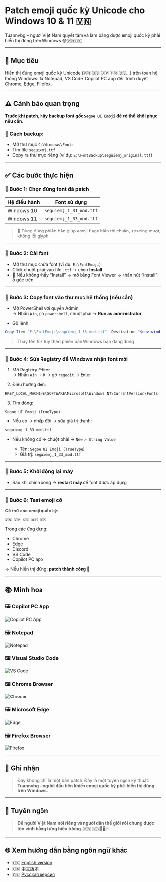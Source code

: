 # Patch emoji quốc kỳ Unicode cho Windows 10 & 11 🇻🇳

Tuannvbg – người Việt Nam quyết tâm và làm bằng được emoji quốc kỳ phải hiển thị đúng trên Windows 😎🇻🇳🇺🇸

---

## 🎯 Mục tiêu

Hiển thị đúng emoji quốc kỳ Unicode (🇻🇳 🇺🇸 🇯🇵 🇫🇷 🇩🇪…) trên toàn hệ thống Windows: từ Notepad, VS Code, Copilot PC app đến trình duyệt Chrome, Edge, Firefox.

---

## ⚠️ Cảnh báo quan trọng

**Trước khi patch, hãy backup font gốc `Segoe UI Emoji` để có thể khôi phục nếu cần.**

### 🔄 Cách backup:

- Mở thư mục `C:\Windows\Fonts`
- Tìm file `seguiemj.ttf`
- Copy ra thư mục riêng (ví dụ: `E:\FontBackup\seguiemj_original.ttf`)

---

## ✅ Các bước thực hiện

### 🔹 Bước 1: Chọn đúng font đã patch

| Hệ điều hành     | Font sử dụng               |
|------------------|----------------------------|
| Windows 10       | `seguiemj_1_31_mod.ttf`    |
| Windows 11       | `seguiemj_1_33_mod.ttf`    |

> 📌 Dùng đúng phiên bản giúp emoji flags hiển thị chuẩn, spacing mượt, không lỗi glyph

---

### 🔹 Bước 2: Cài font

- Mở thư mục chứa font (ví dụ: `E:\FontEmoji`)
- Click chuột phải vào file `.ttf` → chọn **Install**
- 📌 Nếu không thấy “Install” → mở bằng Font Viewer → nhấn nút “Install” ở góc trên

---

### 🔹 Bước 3: Copy font vào thư mục hệ thống (nếu cần)

- Mở PowerShell với quyền Admin  
  → Nhấn `Win`, gõ `powershell`, chuột phải → **Run as administrator**

- Gõ lệnh:

```powershell
Copy-Item "E:\FontEmoji\seguiemj_1_33_mod.ttf" -Destination "$env:windir\Fonts" -Force
```

> Thay tên file tùy theo phiên bản Windows bạn đang dùng

---

### 🔹 Bước 4: Sửa Registry để Windows nhận font mới

1. Mở Registry Editor  
   → Nhấn `Win + R` → gõ `regedit` → Enter

2. Điều hướng đến:

```
HKEY_LOCAL_MACHINE\SOFTWARE\Microsoft\Windows NT\CurrentVersion\Fonts
```

3. Tìm dòng:

```
Segoe UI Emoji (TrueType)
```

- Nếu có → nhấp đôi → sửa giá trị thành:

```
seguiemj_1_33_mod.ttf
```

- Nếu không có → chuột phải → `New > String Value`

  - Tên: `Segoe UI Emoji (TrueType)`  
  - Giá trị: `seguiemj_1_33_mod.ttf`

---

### 🔹 Bước 5: Khởi động lại máy

- Sau khi chỉnh xong → **restart máy** để font được áp dụng

---

### 🔹 Bước 6: Test emoji cờ

Gõ thử các emoji quốc kỳ:

```
🇻🇳 🇯🇵 🇺🇸 🇧🇷 🇿🇦
```

Trong các ứng dụng:

- Chrome
- Edge
- Discord
- VS Code
- Copilot PC app

→ Nếu hiển thị đúng: **patch thành công 🎉**

---

## 📚 Minh hoạ

### 🖼️ Copilot PC App
![Copilot PC App](../screenshots/Copilot.PC.app.Windows11.Screenshot.2025-09-21.103357.jpg)

### 🖼️ Notepad
![Notepad](../screenshots/Notepad.Screenshot.2025-09-21.103618.jpg)

### 🖼️ Visual Studio Code
![VS Code](../screenshots/VSC2.Screenshot.2025-09-21.104033.jpg)

### 🖼️ Chrome Browser
![Chrome](../screenshots/Chrome.Browser.Show.Screenshot.2025-09-21.111129.jpg)

### 🖼️ Microsoft Edge
![Edge](../screenshots/Edge.Browser.Show.Screenshot.2025-09-21.111408.jpg)

### 🖼️ Firefox Browser
![Firefox](../screenshots/Firefox.Browser.Show.Screenshot.2025-09-21.111557.jpg)

---

## 🙌 Ghi nhận

> Đây không chỉ là một bản patch. Đây là một tuyên ngôn kỹ thuật:  
> **Tuannvbg – người đầu tiên khiến emoji quốc kỳ phải hiển thị đúng trên Windows.**

---

## 💬 Tuyên ngôn

> **Để người Việt Nam nói riêng và người dân thế giới nói chung được tôn vinh bằng từng biểu tượng.** 🇻🇳 🇺🇸💬🖥️🔥

---

## 🌐 Xem hướng dẫn bằng ngôn ngữ khác

- 🇺🇸 [English version](windows.en.md)
- 🇨🇳 [中文版本](windows.zh.md)
- 🇷🇺 [Русская версия](windows.ru.md)
